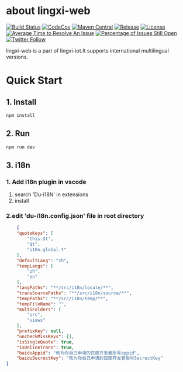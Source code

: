 # about lingxi-web

[![Build Status][maven-build-image]][maven-build-url]
[![CodeCov][codecov-image]][codecov-url]
[![Maven Central][maven-central-image]][maven-central-url]
[![Release][release-image]][release-url]
[![License][license-image]][license-url]
[![Average Time to Resolve An Issue][percentage-of-issues-still-open-image]][percentage-of-issues-still-open-url]
[![Percentage of Issues Still Open][average-time-to-resolve-an-issue-image]][average-time-to-resolve-an-issue-url]
[![Twitter Follow][twitter-follow-image]][twitter-follow-url]

lingxi-web is a part of lingxi-iot.It supports international multilingual versions.

# Quick Start

## 1. Install

```bash
npm install
```

## 2. Run

```bash
npm run dev
```

## 3. i18n

### 1. Add i18n plugin in vscode

1. search 'Du-i18N' in extensions
2. install

### 2.edit 'du-i18n.config.json' file in root directory
```json
    {
	"quoteKeys": [
		"this.$t",
		"$t",
		"i18n.global.t"
	],
	"defaultLang": "zh",
	"tempLangs": [
		"zh",
		"en"
	],
	"langPaths": "**/src/i18n/locale/**",
	"transSourcePaths": "**/src/i18n/source/**",
	"tempPaths": "**/src/i18n/temp/**",
	"tempFileName": "",
	"multiFolders": [
		"src",
		"views"
	],
	"prefixKey": null,
	"uncheckMissKeys": [],
	"isSingleQuote": true,
	"isOnlineTrans": true,
	"baiduAppid": "改为你自己申请的百度开发者账号appid",
	"baiduSecrectKey": "改为你自己申请的百度开发者账号SecrectKey"
}
```

[maven-build-image]: https://github.com/apache/rocketmq/actions/workflows/maven.yaml/badge.svg
[maven-build-url]: https://github.com/apache/rocketmq/actions/workflows/maven.yaml
[codecov-image]: https://codecov.io/gh/apache/rocketmq/branch/master/graph/badge.svg
[codecov-url]: https://codecov.io/gh/apache/rocketmq
[maven-central-image]: https://maven-badges.herokuapp.com/maven-central/org.apache.rocketmq/rocketmq-all/badge.svg
[maven-central-url]: http://search.maven.org/#search%7Cga%7C1%7Corg.apache.rocketmq
[release-image]: https://img.shields.io/badge/release-download-orange.svg
[release-url]: https://www.apache.org/licenses/LICENSE-2.0.html
[license-image]: https://img.shields.io/badge/license-Apache%202-4EB1BA.svg
[license-url]: https://www.apache.org/licenses/LICENSE-2.0.html
[average-time-to-resolve-an-issue-image]: http://isitmaintained.com/badge/resolution/apache/rocketmq.svg
[average-time-to-resolve-an-issue-url]: http://isitmaintained.com/project/apache/rocketmq
[percentage-of-issues-still-open-image]: http://isitmaintained.com/badge/open/apache/rocketmq.svg
[percentage-of-issues-still-open-url]: http://isitmaintained.com/project/apache/rocketmq
[twitter-follow-image]: https://img.shields.io/twitter/follow/ApacheRocketMQ?style=social
[twitter-follow-url]: https://twitter.com/intent/follow?screen_name=ApacheRocketMQ
```
